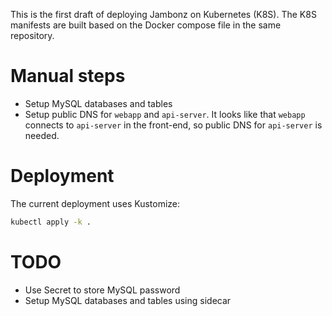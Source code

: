 This is the first draft of deploying Jambonz on Kubernetes (K8S). The K8S manifests are built based on the Docker compose file in the same repository.

# Manual steps

- Setup MySQL databases and tables
- Setup public DNS for `webapp` and `api-server`. It looks like that `webapp` connects to `api-server` in the front-end, so public DNS for `api-server` is needed.

# Deployment

The current deployment uses Kustomize:

```bash
kubectl apply -k .
```

# TODO

- Use Secret to store MySQL password
- Setup MySQL databases and tables using sidecar